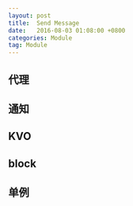 ```yaml
---
layout: post
title:  Send Message
date:   2016-08-03 01:08:00 +0800
categories: Module
tag: Module
---
```

## 代理  
## 通知  
## KVO  
## block  
## 单例  
